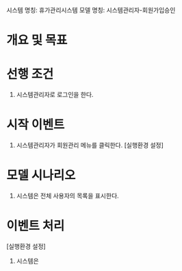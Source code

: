 시스템 명칭: 휴가관리시스템
모델 명칭: 시스템관리자-회원가입승인

# 개요 및 목표


# 선행 조건
1. 시스템관리자로 로그인을 한다.

# 시작 이벤트
1. 시스템관리자가 회원관리 메뉴를 클릭한다. [실행환경 설정]

# 모델 시나리오
1. 시스템은 전체 사용자의 목록을 표시한다.

# 이벤트 처리
[실행환경 설정]
1. 시스템은 